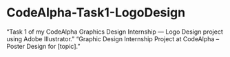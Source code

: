 # CodeAlpha-Task1-LogoDesign
“Task 1 of my CodeAlpha Graphics Design Internship — Logo Design project using Adobe Illustrator.”  “Graphic Design Internship Project at CodeAlpha – Poster Design for [topic].”

